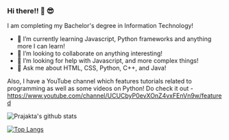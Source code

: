 <!--
**PrajaktaSathe/PrajaktaSathe** is a ✨ _special_ ✨ repository because its `README.md` (this file) appears on your GitHub profile.

Here are some ideas to get you started:

- 🔭 I’m currently working on ...
- 🌱 I’m currently learning ...
- 👯 I’m looking to collaborate on ...
- 🤔 I’m looking for help with ...
- 💬 Ask me about ...
- 📫 How to reach me: ...
- 😄 Pronouns: ...
- ⚡ Fun fact: ...
-->
### Hi there!! 👋 😎

I am completing my Bachelor's degree in Information Technology! 
<!-- I know some HTML and CSS, along with Python, C++, and Java! Of course I still have a lot to learn...  So...yeah! I'm trying to learn new things too along with mastering the stuff I already know!! 😄 -->

- 🌱 I’m currently learning Javascript, Python frameworks and anything more I can learn!
- 👯 I’m looking to collaborate on anything interesting!
- 🤔 I’m looking for help with Javascript, and more complex things!
- 💬 Ask me about HTML, CSS, Python, C++, and Java!

Also, I have a YouTube channel which features tutorials related to programming as well as some videos on Python! Do check it out - https://www.youtube.com/channel/UCUCbyP0evXOnZ4vxFEnVn9w/featured

![Prajakta's github stats](https://github-readme-stats.vercel.app/api?username=PrajaktaSathe&show_icons=true&theme=highcontrast)

[![Top Langs](https://github-readme-stats.vercel.app/api/top-langs/?username=PrajaktaSathe)](https://github.com/PrajaktaSathe/github-readme-stats)




 
